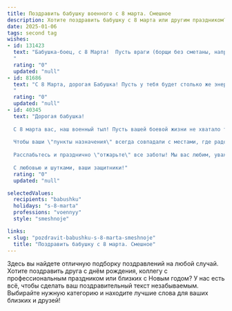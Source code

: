 ```yaml
---
title: Поздравить бабушку военного с 8 марта. Смешное
description: Хотите поздравить бабушку с 8 марта или другим праздником? Наш ИИ создаст незабываемое поздравление, а вы обязательно выделитесь среди других.  
date: 2025-01-06
tags: second tag
wishes:
- id: 131423
  text: "Бабушка-боец, с 8 Марта!  Пусть враги (борщи без сметаны, например) сдаются без боя, а мир в твоем тылу будет крепким и сладким, как победный торт!  Желаю тебе море позитива, океан здоровья и столько улыбок, сколько снарядов не выпустили бы все артиллерийские полки мира!
  "
  rating: "0"
  updated: "null"
- id: 81686
  text: "С 8 Марта, дорогая Бабушка! Пусть у тебя будет столько же энергии, сколько у танка, а настроение - всегда бодрое, как после парада! 😜
  "
  rating: "0"
  updated: "null"
- id: 40345
  text: "Дорогая бабушка!
  
  С 8 марта вас, наш военный тыл! Пусть вашей боевой жизни не хватало только одного — курортов с коктейлями, но у нас на страже мир и покой! Желаем вам, чтобы каждый день был как парад: с цветами, улыбками и хорошим настроением.
  
  Чтобы ваши \"пункты назначения\" всегда совпадали с местами, где радость и забота. Пусть здоровье будет крепким, как броня бронетранспортера, а настроение — поднятым, как знамя над полем битвы!
  
  Расслабьтесь и празднично \"отжарьте\" все заботы! Мы вас любим, уважаем и всегда готовы за вами следовать в любые штурмы жизни!
  
  С любовью и шутками, ваши защитники!"
  rating: "0"
  updated: "null"

selectedValues:
  recipients: "babushku"
  holidays: "s-8-marta"
  professions: "voennyy"
  style: "smeshnoje"

links:
- slug: "pozdravit-babushku-s-8-marta-smeshnoje"
  title: "Поздравить бабушку с 8 марта. Смешное"
---
```


Здесь вы найдете отличную подборку поздравлений на любой случай.
Хотите поздравить друга с днём рождения, коллегу с профессиональным праздником или близких с Новым годом? У нас есть всё, чтобы сделать ваш поздравительный текст незабываемым. Выбирайте нужную категорию и находите лучшие слова для ваших близких и друзей!

